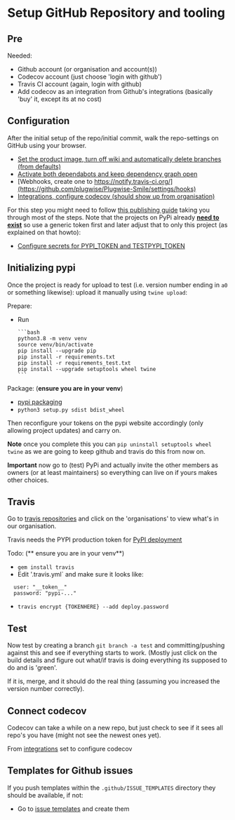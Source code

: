 # Setup GitHub Repository and tooling

## Pre

Needed:

- Github account (or organisation and account(s))
- Codecov account (just choose 'login with github')
- Travis CI account (again, login with github)
- Add codecov as an integration from Github's integrations (basically 'buy' it, except its at no cost)

## Configuration

After the initial setup of the repo/initial commit, walk the repo-settings on GitHub using your browser.

- [Set the product image, turn off wiki and automatically delete branches (from defaults)](https://github.com/plugwise/python-plugwise/settings)
- [Activate both dependabots and keep dependency graph open](https://github.com/plugwise/python-plugwise/settings/security_analysis)
- [Webhooks, create one to https://notify.travis-ci.org/](https://github.com/plugwise/Plugwise-Smile/settings/hooks)
- [Integrations, configure codecov (should show up from organisation)](https://github.com/plugwise/python-plugwise/settings/installations)

For this step you might need to follow [this publishing guide](https://packaging.python.org/guides/publishing-package-distribution-releases-using-github-actions-ci-cd-workflows/) taking you through most of the steps. Note that the projects on PyPi already [**need to exist**](https://packaging.python.org/tutorials/packaging-projects/) so use a generic token first and later adjust that to only this project (as explained on that howto):

- [Configure secrets for PYPI_TOKEN and TESTPYPI_TOKEN](https://github.com/plugwise/Plugwise-Smile/settings/secrets)

## Initializing pypi

Once the project is ready for upload to test (i.e. version number ending in `a0` or something likewise): upload it manually using `twine upload`: 

Prepare:

- Run 

      ```bash
      python3.8 -m venv venv
      source venv/bin/activate
      pip install --upgrade pip
      pip install -r requirements.txt
      pip install -r requirements_test.txt
      pip install --upgrade setuptools wheel twine
      ```

Package: (**ensure you are in your venv**)

- [pypi packaging](https://packaging.python.org/tutorials/packaging-projects/)
- `python3 setup.py sdist bdist_wheel`

Then reconfigure your tokens on the pypi website accordingly (only allowing project updates) and carry on.

**Note** once you complete this you can `pip uninstall setuptools wheel twine` as we are going to keep github and travis do this from now on.

**Important** now go to (test) PyPi and actually invite the other members as owners (or at least maintainers) so everything can live on if yours makes other choices.

## Travis

Go to [travis repositories](https://travis-ci.org/account/repositories) and click on the 'organisations' to view what's in our organisation.

Travis needs the PYPI production token for [PyPI deployment](https://docs.travis-ci.com/user/deployment/pypi/)

Todo: (** ensure you are in your venv**)

- `gem install travis`
- Edit '.travis.yml` and make sure it looks like:

```
  user: "__token__"
  password: "pypi-..."
```

- `travis encrypt {TOKENHERE} --add deploy.password`

## Test

Now test by creating a branch `git branch -a test` and committing/pushing against this and see if everything starts to work.
(Mostly just click on the build details and figure out what/if travis is doing everything its supposed to do and is 'green'.

If it is, merge, and it should do the real thing (assuming you increased the version number correctly).

## Connect codecov

Codecov can take a while on a new repo, but just check to see if it sees all repo's you have (might not see the newest ones yet).

From [integrations](https://github.com/plugwise/python-plugwise/settings/installations) set to configure codecov

## Templates for Github issues

If you push templates within the `.github/ISSUE_TEMPLATES` directory they should be available, if not:

- Go to [issue templates](https://github.com/plugwise/python-plugwise/issues/templates/edit) and create them
